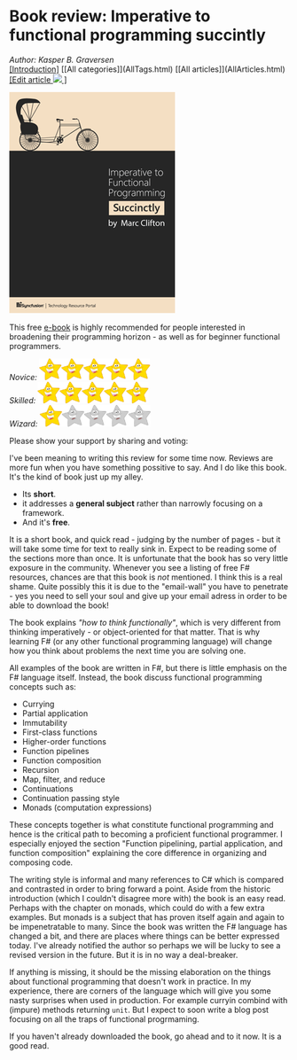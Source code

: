 # Book review: Imperative to functional programming succintly
*Author: Kasper B. Graversen*
<br>[[Introduction]](<BaseUrl/>) [[All categories]](<BaseUrl/>AllTags.html) [[All articles]](<BaseUrl/>AllArticles.html) [[Edit article <img src="http://firstclassthoughts.co.uk/img/edit.png"> ]](<GithubPageUrl/>)<br>
<Categories Tags="Book_Review, F#, Functional_Programming">
</Categories>

<img src="imperative_funtional.png">


This free [e-book](https://www.syncfusion.com/resources/techportal/details/ebooks/imperative) is highly recommended for people interested in broadening their programming horizon - as well as for beginner functional programmers.

*Novice:* <img src="star.jpg" width="40px"><img src="star.jpg" width="40px"><img src="star.jpg" width="40px"><img src="star.jpg" width="40px"><img src="star.jpg" width="40px"><br>
*Skilled:* <img src="star.jpg" width="40px"><img src="star.jpg" width="40px"><img src="star.jpg" width="40px"><img src="star.jpg" width="40px"><img src="star.jpg" width="40px"><br>
*Wizard:* <img src="star.jpg" width="40px"><img src="missingstar.jpg" width="40px"><img src="missingstar.jpg" width="40px"><img src="missingstar.jpg" width="40px"><img src="missingstar.jpg" width="40px">

Please show your support by sharing and voting:
<SocialShareButtons>
</SocialShareButtons>

​I've been meaning to writing this review for some time now. Reviews are more fun when you have something possitive to say. And I do like this book. It's the kind of book just up my alley. 

  * Its **short**.
  * it addresses a **general subject** rather than narrowly focusing on a framework. 
  * And it's **free**. 
  
It is a short book, and quick read - judging by the number of pages - but it will take some time for text to really sink in. Expect to be reading some of the sections more than once. It is unfortunate that the book has so very little exposure in the community. Whenever you see a listing of free F# resources, chances are that this book is *not* mentioned. I think this is a real shame. Quite possibly this it is due to the "email-wall" you have to penetrate - yes you need to sell your soul and give up your email adress in order to be able to download the book!

The book explains *"how to think functionally"*, which is very different from thinking imperatively - or object-oriented for that matter. That is why learning F# (or any other functional programming language) will change how you think about problems the next time you are solving one. 

All examples of the book are written in F#, but there is little emphasis on the F# language itself. Instead, the book discuss functional programming concepts such as:

  * Currying
  * Partial application
  * Immutability
  * First-class functions
  * Higher-order functions
  * Function pipelines
  * Function composition
  * Recursion
  * Map, filter, and reduce
  * Continuations
  * Continuation passing style
  * Monads (computation expressions)

These concepts together is what constitute functional programming and hence is the critical path to becoming a proficient functional programmer. I especially enjoyed the section "Function pipelining, partial application, and function composition" explaining the core difference in organizing and composing code.

The writing style is informal and many references to C# which is compared and contrasted in order to bring forward a point. Aside from the historic introduction (which I couldn't disagree more with) the book is an easy read. Perhaps with the chapter on monads, which could do with a few extra examples. But monads is a subject that has proven itself again and again to be impenetratable to many. Since the book was written the F# language has changed a bit, and there are places where things can be better expressed today. I've already notified the author so perhaps we will be lucky to see a revised version in the future. But it is in no way a deal-breaker.

If anything is missing, it should be the missing elaboration on the things about functional programming that doesn't work in practice. In my experience, there are corners of the language which will give you some nasty surprises when used in production. For example curryin combind with (impure) methods returning `unit`. But I expect to soon write a blog post focusing on all the traps of functional progrmaming.​

If you haven't already downloaded the book, go ahead and to it now. It is a good read.

<br><br>
<CommentText>
</CommentText>

<br><br>​
